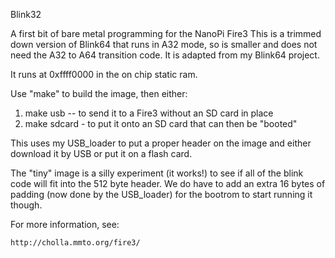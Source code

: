 Blink32

A first bit of bare metal programming for the NanoPi Fire3
This is a trimmed down version of Blink64 that runs in A32
mode, so is smaller and does not need the A32 to A64
transition code.  It is adapted from my Blink64 project.

It runs at 0xffff0000 in the on chip static ram.

Use "make" to build the image, then either:

1. make usb -- to send it to a Fire3 without an SD card in place
2. make sdcard - to put it onto an SD card that can then be "booted"

This uses my USB_loader to put a proper header on the image and
either download it by USB or put it on a flash card.

The "tiny" image is a silly experiment (it works!) to see if
all of the blink code will fit into the 512 byte header.
We do have to add an extra 16 bytes of padding (now done
by the USB_loader) for the bootrom to start running it though.

For more information, see:

    http://cholla.mmto.org/fire3/
